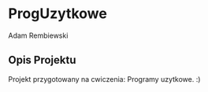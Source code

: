 # ProgUzytkowe
Adam Rembiewski
## Opis Projektu
Projekt przygotowany na cwiczenia: Programy uzytkowe. :)